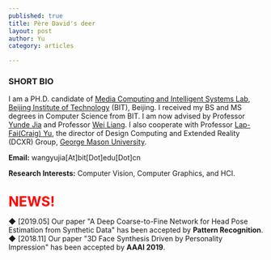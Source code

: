 ```yaml
--- 
published: true
title: Père David's deer 
layout: post
author: Yu
category: articles

---
```





### **SHORT BIO**

I am a PH.D. candidate of [Media Computing and Intelligent Systems Lab](http://iitlab.bit.edu.cn/mcislab/), 
[Beijing Institute of Technology](http://www.bit.edu.cn/) (BIT), Beijing. I received my BS and MS degrees in Computer Science from BIT. 
I am now advised by Professor [Yunde Jia](http://iitlab.bit.edu.cn/mcislab/~jiayunde/) and Professor 
[Wei Liang](http://iitlab.bit.edu.cn/mcislab/~liangwei/). I also cooperate with Professor [Lap-Fai(Craig) Yu](https://craigyuyu.github.io/home/), 
the director of Design Computing and Extended Reality (DCXR) Group, [George Mason University](http://www.gmu.edu/).

**Email:** wangyujia[At]bit[Dot]edu[Dot]cn

**Research Interests:** Computer Vision, Computer Graphics, and HCI.
<br><br>

<span style="color:red;font-size:27px"><strong>NEWS!</strong></span>

◆ [2019.05] Our paper "A Deep Coarse-to-Fine Network for Head Pose Estimation from Synthetic Data" has been accepted by **Pattern Recognition**. 
<br>
◆ [2018.11] Our paper "3D Face Synthesis Driven by Personality Impression" has been accepted by **AAAI 2019**.
